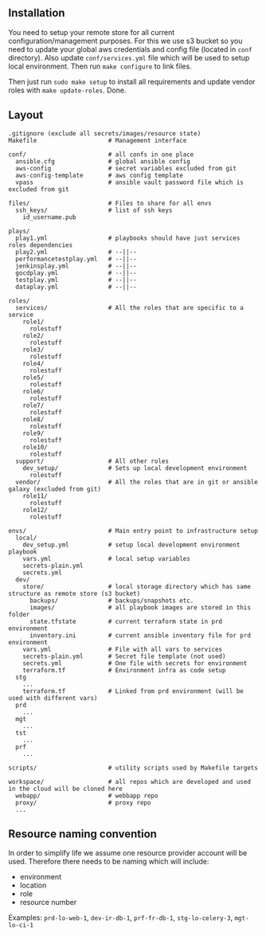 ## Installation

You need to setup your remote store for all current configuration/management purposes. For this we use s3 bucket so you
need to update your global aws credentials and config file (located in `conf` directory). Also update `conf/services.yml` file which will be used to setup local environment. Then run `make configure`
to link files.

Then just run `sudo make setup` to install all requirements and update vendor roles with `make update-roles`. Done.


## Layout

    .gitignore (exclude all secrets/images/resource state)
    Makefile                    # Management interface

    conf/                       # all confs in one place
      ansible.cfg               # global ansible config
      aws-config                # secret variables excluded from git
      aws-config-template       # aws config template
      vpass                     # ansible vault password file which is excluded from git

    files/                      # Files to share for all envs
      ssh_keys/                 # list of ssh keys
        id_username.pub

    plays/
      play1.yml                 # playbooks should have just services roles dependencies
      play2.yml                 # --||--
      performancetestplay.yml   # --||--
      jenkinsplay.yml           # --||--
      gocdplay.yml              # --||--
      testplay.yml              # --||--
      dataplay.yml              # --||--

    roles/
      services/                 # All the roles that are specific to a service
        role1/
          rolestuff
        role2/
          rolestuff
        role3/
          rolestuff
        role4/
          rolestuff
        role5/
          rolestuff
        role6/
          rolestuff
        role7/
          rolestuff
        role8/
          rolestuff
        role9/
          rolestuff
        role10/
          rolestuff
      support/                  # All other roles
        dev_setup/              # Sets up local development environment
          rolestuff
      vendor/                   # All the roles that are in git or ansible galaxy (excluded from git)
        role11/
          rolestuff
        role12/
          rolestuff

    envs/                       # Main entry point to infrastructure setup
      local/
        dev_setup.yml           # setup local development environment playbook
        vars.yml                # local setup variables
        secrets-plain.yml
        secrets.yml
      dev/
        store/                  # local storage directory which has same structure as remote store (s3 bucket)
          backups/              # backups/snapshots etc.
          images/               # all playbook images are stored in this folder
          state.tfstate         # current terraform state in prd environment
          inventory.ini         # current ansible inventory file for prd environment
        vars.yml                # File with all vars to services
        secrets-plain.yml       # Secret file template (not used)
        secrets.yml             # One file with secrets for environment
        terraform.tf            # Environment infra as code setup
      stg
        ...
        terraform.tf            # Linked from prd environment (will be used with different vars)
      prd
        ...
      mgt
        ...
      tst
        ...
      prf
        ...

    scripts/                    # utility scripts used by Makefile targets

    workspace/                  # all repos which are developed and used in the cloud will be cloned here
      webapp/                   # webbapp repo
      proxy/                    # proxy repo
      ...

## Resource naming convention

In order to simplify life we assume one resource provider account will be used. Therefore there needs to be naming
which will include:
- environment
- location
- role
- resource number

Examples: `prd-lo-web-1`, `dev-ir-db-1`, `prf-fr-db-1`, `stg-lo-celery-3`, `mgt-lo-ci-1`
